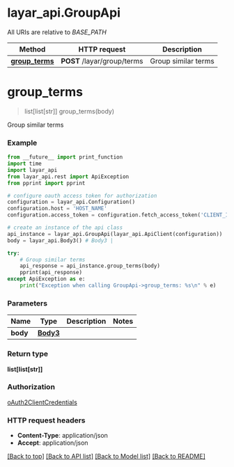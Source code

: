 # layar_api.GroupApi

All URIs are relative to *BASE_PATH*

Method | HTTP request | Description
------------- | ------------- | -------------
[**group_terms**](GroupApi.md#group_terms) | **POST** /layar/group/terms | Group similar terms

# **group_terms**
> list[list[str]] group_terms(body)

Group similar terms

### Example
```python
from __future__ import print_function
import time
import layar_api
from layar_api.rest import ApiException
from pprint import pprint

# configure oauth access token for authorization
configuration = layar_api.Configuration()
configuration.host = 'HOST_NAME'
configuration.access_token = configuration.fetch_access_token('CLIENT_ID', 'CLIENT_SECRET')

# create an instance of the api class
api_instance = layar_api.GroupApi(layar_api.ApiClient(configuration))
body = layar_api.Body3() # Body3 | 

try:
    # Group similar terms
    api_response = api_instance.group_terms(body)
    pprint(api_response)
except ApiException as e:
    print("Exception when calling GroupApi->group_terms: %s\n" % e)
```

### Parameters

Name | Type | Description  | Notes
------------- | ------------- | ------------- | -------------
 **body** | [**Body3**](Body3.md)|  | 

### Return type

**list[list[str]]**

### Authorization

[oAuth2ClientCredentials](../README.md#oAuth2ClientCredentials)

### HTTP request headers

 - **Content-Type**: application/json
 - **Accept**: application/json

[[Back to top]](#) [[Back to API list]](../README.md#documentation-for-api-endpoints) [[Back to Model list]](../README.md#documentation-for-models) [[Back to README]](../README.md)

